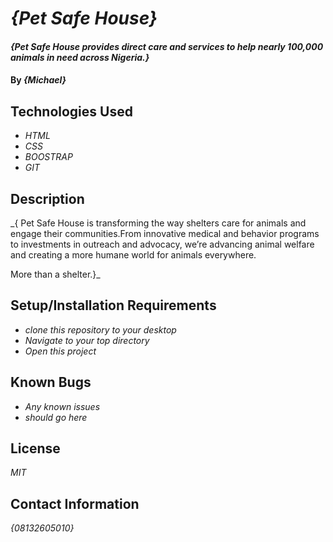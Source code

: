 # _{Pet Safe House}_

#### _{Pet Safe House provides direct care and services to help nearly 100,000 animals in need across Nigeria.}_

#### By _**{Michael}**_

## Technologies Used

* _HTML_
* _CSS_
* _BOOSTRAP_
* _GIT_

## Description

_{ Pet Safe House is transforming the way shelters care for animals and engage their communities.From innovative medical
and behavior programs to investments in outreach and advocacy, we’re advancing animal welfare and creating a more humane world for animals everywhere.

More than a shelter.}_

## Setup/Installation Requirements

* _clone this repository to your desktop_
* _Navigate to your top directory_
* _Open this project_


## Known Bugs

* _Any known issues_
* _should go here_

## License

_MIT_

## Contact Information

_{08132605010}_